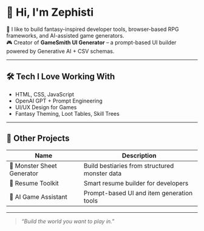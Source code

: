 # 👋 Hi, I'm Zephisti

🔧 I like to build fantasy-inspired developer tools, browser-based RPG frameworks, and AI-assisted game generators.  
🎮 Creator of **GameSmith UI Generator** – a prompt-based UI builder powered by Generative AI + CSV schemas.

---

## 🛠 Tech I Love Working With

- HTML, CSS, JavaScript
- OpenAI GPT + Prompt Engineering
- UI/UX Design for Games
- Fantasy Theming, Loot Tables, Skill Trees

---

## 🧭 Other Projects

| Name | Description |
|------|-------------|
| 🐉 Monster Sheet Generator | Build bestiaries from structured monster data |
| 💼 Resume Toolkit | Smart resume builder for developers |
| 🔮 AI Game Assistant | Prompt-based UI and item generation tools |

---



> *“Build the world you want to play in.”*



<!--
**zephisti/zephisti** is a ✨ _special_ ✨ repository because its `README.md` (this file) appears on your GitHub profile.

Here are some ideas to get you started:

- 🔭 I’m currently working on ...
- 🌱 I’m currently learning ...
- 👯 I’m looking to collaborate on ...
- 🤔 I’m looking for help with ...
- 💬 Ask me about ...
- 📫 How to reach me: ...
- 😄 Pronouns: ...
- ⚡ Fun fact: ...
-->
